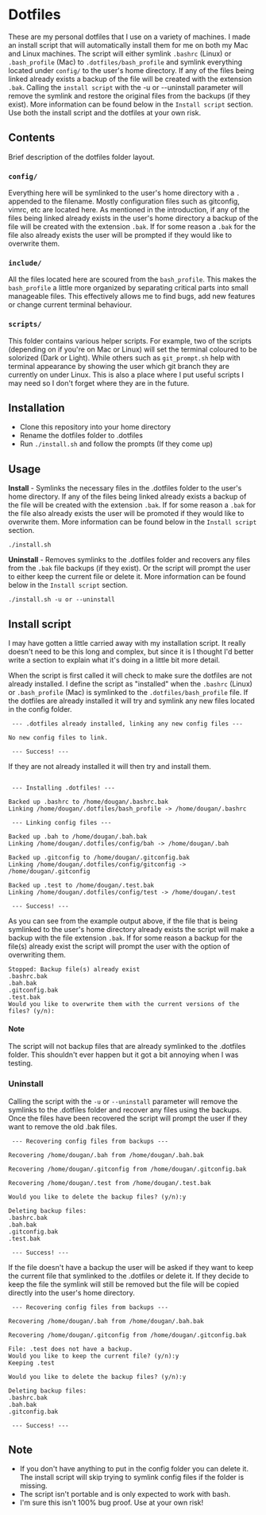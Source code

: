 # Dotfiles 
These are my personal dotfiles that I use on a variety of machines.  I made an install script that will automatically install them for me on both my Mac and Linux machines.  The script will either symlink `.bashrc` (Linux) or `.bash_profile` (Mac) to `.dotfiles/bash_profile` and symlink everything located under `config/` to the user's home directory.   If any of the files being linked already exists a backup of the file will be created with the extension `.bak`.  Calling the `install script` with the -u or --uninstall parameter will remove the symlink and restore the original files from the backups (if they exist).  More information can be found below in the `Install script` section.  Use both the install script and the dotfiles at your own risk.

## Contents
Brief description of the dotfiles folder layout.

### `config/`
Everything here will be symlinked to the user's home directory with a `.` appended to the filename. Mostly configuration files such as gitconfig, vimrc, etc are located here. As mentioned in the introduction, if any of the files being linked already exists in the user's home directory a backup of the file will be created with the extension `.bak`.  If for some reason a `.bak` for the file also already exists the user will be prompted if they would like to overwrite them.

### `include/`
All the files located here are scoured from the `bash_profile`.  This makes the `bash_profile` a little more organized by separating critical parts into small manageable files.  This effectively allows me to find bugs, add new features or change current terminal behaviour. 

### `scripts/`
This folder contains various helper scripts.  For example, two of the scripts (depending on if you're on Mac or Linux) will set the terminal coloured to be solorized (Dark or Light).  While others such as `git_prompt.sh` help with terminal appearance by showing the user which git branch they are currently on under Linux.  This is also a place where I put useful scripts I may need so I don't forget where they are in the future.


## Installation
 * Clone this repository into your home directory
 * Rename the dotfiles folder to .dotfiles 
 * Run `./install.sh` and follow the prompts (If they come up)


## Usage
**Install** - Symlinks the necessary files in the .dotfiles folder to the user's home directory.  If any of the files being linked already exists a backup of the file will be created with the extension `.bak`.  If for some reason a `.bak` for the file also already exists the user will be promoted if they would like to overwrite them. More information can be found below in the `Install script` section.
 ```
./install.sh
```

**Uninstall** - Removes symlinks to the .dotfiles folder and recovers any files from the `.bak` file backups (if they exist). Or the script will prompt the user to either keep the current file or delete it. More information can be found below in the `Install script` section. 
 ```
./install.sh -u or --uninstall
```


## Install script
I may have gotten a little carried away with my installation script.  It really doesn't need to be this long and complex, but since it is I thought I'd better write a section to explain what it's doing in a little bit more detail.  

When the script is first called it will check to make sure the dotfiles are not already installed.  I define the script as "installed" when the `.bashrc` (Linux) or `.bash_profile` (Mac) is symlinked to the `.dotfiles/bash_profile` file.  If the dotfiles are already installed it will try and symlink any new files located in the config folder. 
```
 --- .dotfiles already installed, linking any new config files --- 

No new config files to link.

 --- Success! ---
```
If they are not already installed it will then try and install them.
```

 --- Installing .dotfiles! --- 

Backed up .bashrc to /home/dougan/.bashrc.bak
Linking /home/dougan/.dotfiles/bash_profile -> /home/dougan/.bashrc

 --- Linking config files --- 

Backed up .bah to /home/dougan/.bah.bak
Linking /home/dougan/.dotfiles/config/bah -> /home/dougan/.bah

Backed up .gitconfig to /home/dougan/.gitconfig.bak
Linking /home/dougan/.dotfiles/config/gitconfig -> /home/dougan/.gitconfig

Backed up .test to /home/dougan/.test.bak
Linking /home/dougan/.dotfiles/config/test -> /home/dougan/.test

 --- Success! ---
```
As you can see from the example output above, if the file that is being symlinked to the user's home directory already exists the script will make a backup with the file extension `.bak`. If for some reason a backup for the file(s) already exist the script will prompt the user with the option of overwriting them. 
```
Stopped: Backup file(s) already exist
.bashrc.bak
.bah.bak
.gitconfig.bak
.test.bak
Would you like to overwrite them with the current versions of the files? (y/n):
```
#### Note
The script will not backup files that are already symlinked to the .dotfiles folder. This shouldn't ever happen but it got a bit annoying when I was testing. 

### Uninstall
Calling the script with the `-u` or `--uninstall` parameter will remove the symlinks to the .dotfiles folder and recover any files using the backups.  Once the files have been recovered the script will prompt the user if they want to remove the old .bak files. 
```
 --- Recovering config files from backups --- 

Recovering /home/dougan/.bah from /home/dougan/.bah.bak

Recovering /home/dougan/.gitconfig from /home/dougan/.gitconfig.bak

Recovering /home/dougan/.test from /home/dougan/.test.bak

Would you like to delete the backup files? (y/n):y

Deleting backup files:
.bashrc.bak
.bah.bak
.gitconfig.bak
.test.bak

 --- Success! ---
```
If the file doesn't have a backup the user will be asked if they want to keep the current file that symlinked to the .dotfiles or delete it.  If they decide to keep the file the symlink will still be removed but the file will be copied directly into the user's home directory. 
```
 --- Recovering config files from backups --- 

Recovering /home/dougan/.bah from /home/dougan/.bah.bak

Recovering /home/dougan/.gitconfig from /home/dougan/.gitconfig.bak

File: .test does not have a backup.
Would you like to keep the current file? (y/n):y
Keeping .test

Would you like to delete the backup files? (y/n):y

Deleting backup files:
.bashrc.bak
.bah.bak
.gitconfig.bak

 --- Success! ---
```


## Note
* If you don't have anything to put in the config folder you can delete it. The install script will skip trying to symlink config files if the folder is missing.
* The script isn't portable and is only expected to work with bash.
* I'm sure this isn't 100% bug proof. Use at your own risk!
